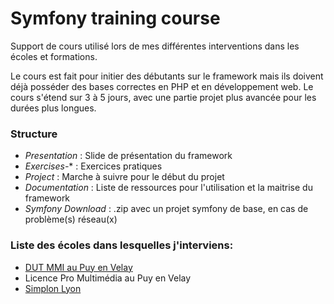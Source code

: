 # Symfony training course

Support de cours utilisé lors de mes différentes interventions dans les écoles et formations. 

Le cours est fait pour initier des débutants sur le framework mais ils doivent déjà posséder des bases correctes en PHP 
et en développement web. Le cours s'étend sur 3 à 5 jours, avec une partie projet plus avancée pour les durées plus longues.

### Structure
  - *Presentation* : Slide de présentation du framework
  - *Exercises-** : Exercices pratiques
  - *Project* : Marche à suivre pour le début du projet
  - *Documentation* : Liste de ressources pour l'utilisation et la maitrise du framework
  - *Symfony Download* : .zip avec un projet symfony de base, en cas de problème(s) réseau(x)
  

### Liste des écoles dans lesquelles j'interviens:
- [DUT MMI au Puy en Velay](http://mmi-lepuy.fr/)
- Licence Pro Multimédia au Puy en Velay
- [Simplon Lyon](http://lyon.simplon.co/)

